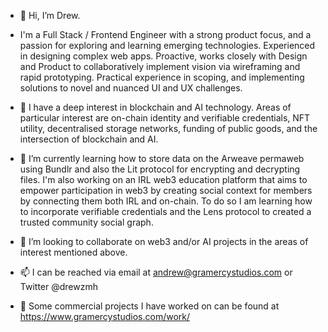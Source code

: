 - 👋 Hi, I’m Drew.
- I'm a Full Stack / Frontend Engineer with a strong product focus, and a passion for exploring and learning emerging technologies. Experienced in designing complex web apps. Proactive, works closely with Design and Product to collaboratively implement vision via wireframing and rapid prototyping. Practical experience in scoping, and implementing solutions to novel and nuanced UI and UX challenges.

- 👀 I have a deep interest in blockchain and AI technology. Areas of particular interest are on-chain identity and verifiable credentials, NFT utility, decentralised storage networks, funding of public goods, and the intersection of blockchain and AI.

- 🌱 I’m currently learning how to store data on the Arweave permaweb using Bundlr and also the Lit protocol for encrypting and decrypting files. I'm also working on an IRL web3 education platform that aims to empower participation in web3 by creating social context for members by connecting them both IRL and on-chain. To do so I am learning how to incorporate verifiable credentials and the Lens protocol to created a trusted community social graph.

- 💞️ I’m looking to collaborate on web3 and/or AI projects in the areas of interest mentioned above.

- 📫 I can be reached via email at andrew@gramercystudios.com or Twitter @drewzmh

- 👀 Some commercial projects I have worked on can be found at https://www.gramercystudios.com/work/

<!---
amh22/amh22 is a ✨ special ✨ repository because its `README.md` (this file) appears on your GitHub profile.
You can click the Preview link to take a look at your changes.
--->
